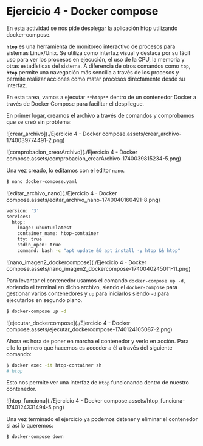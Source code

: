 

# Ejercicio 4 - Docker compose

En esta actividad se nos pide desplegar la aplicación htop utilizando docker-compose.

**`htop`** es una herramienta de monitoreo interactivo de procesos para sistemas Linux/Unix. Se utiliza como interfaz visual y destaca por su fácil uso para ver los procesos en ejecución, el uso de la CPU, la memoria y otras estadísticas del sistema. A diferencia de otros comandos como `top`, **`htop`** permite una navegación más sencilla a través de los procesos y permite realizar acciones como matar procesos directamente desde su interfaz.

En esta tarea, vamos a ejecutar `**htop**` dentro de un contenedor Docker a través de Docker Compose para facilitar el despliegue.

En primer lugar, creamos el archivo a través de comandos y comprobamos que se creó sin problema:

![crear_archivo](./Ejercicio 4 - Docker compose.assets/crear_archivo-1740039774491-2.png)

![comprobacion_crearArchivo](./Ejercicio 4 - Docker compose.assets/comprobacion_crearArchivo-1740039815234-5.png)

Una vez creado, lo editamos con el editor `nano`.

```bash
$ nano docker-compose.yaml
```

![editar_archivo_nano](./Ejercicio 4 - Docker compose.assets/editar_archivo_nano-1740040160491-8.png)

```bash
version: '3'
services:
  htop:
    image: ubuntu:latest
    container_name: htop-container
    tty: true
    stdin_open: true
    command: bash -c "apt update && apt install -y htop && htop"

```

![nano_imagen2_dockercompose](./Ejercicio 4 - Docker compose.assets/nano_imagen2_dockercompose-1740040245011-11.png)

Para levantar el contenedor usamos el comando `docker-compose up -d`, abriendo el terminal en dicho archivo, siendo el `docker-compose` para gestionar varios contenedores y `up` para iniciarlos siendo `-d` para ejecutarlos en segundo plano.

```bash
$ docker-compose up -d
```

![ejecutar_dockercompose](./Ejercicio 4 - Docker compose.assets/ejecutar_dockercompose-1740124105087-2.png)

Ahora es hora de poner en marcha el contenedor y verlo en acción. Para ello lo primero que hacemos es acceder a él a través del siguiente comando:

```bash
$ docker exec -it htop-container sh
# htop
```

Esto nos permite ver una interfaz de `htop` funcionando dentro de nuestro contenedor.

![htop_funciona](./Ejercicio 4 - Docker compose.assets/htop_funciona-1740124331494-5.png)

Una vez terminado el ejercicio ya podemos detener y eliminar el contenedor si así lo queremos:

```bash
$ docker-compose down
```

